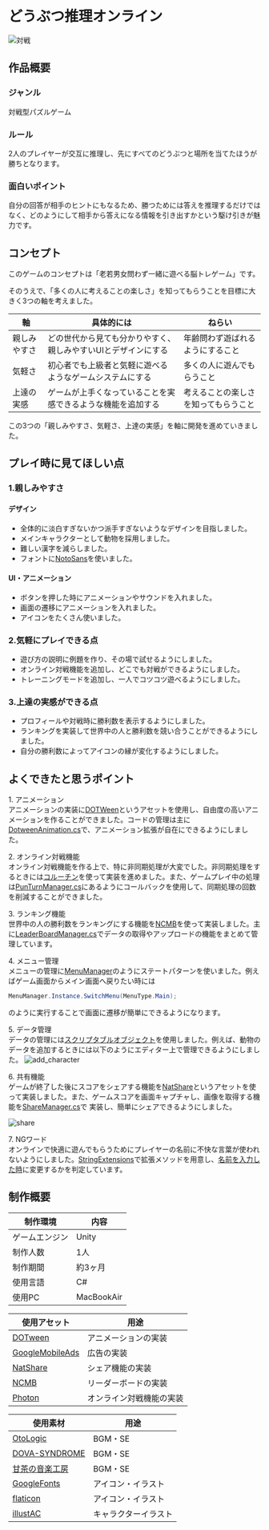 # どうぶつ推理オンライン
![対戦](https://user-images.githubusercontent.com/67674781/221357940-1524de6f-0771-41b2-8990-3a4039c13858.gif)

## 作品概要
### ジャンル
対戦型パズルゲーム

### ルール
2人のプレイヤーが交互に推理し、先にすべてのどうぶつと場所を当てたほうが勝ちとなります。

### 面白いポイント
自分の回答が相手のヒントにもなるため、勝つためには答えを推理するだけではなく、どのようにして相手から答えになる情報を引き出すかという駆け引きが魅力です。

## コンセプト
このゲームのコンセプトは「老若男女問わず一緒に遊べる脳トレゲーム」です。

そのうえで、「多くの人に考えることの楽しさ」を知ってもらうことを目標に大きく3つの軸を考えました。

|  軸  |  具体的には  | ねらい |
| ---- | ---- | ---- |
| 親しみやすさ | どの世代から見ても分かりやすく、親しみやすいUIとデザインにする | 年齢問わず遊ばれるようにすること |
| 気軽さ | 初心者でも上級者と気軽に遊べるようなゲームシステムにする | 多くの人に遊んでもらうこと|
| 上達の実感 | ゲームが上手くなっていることを実感できるような機能を追加する | 考えることの楽しさを知ってもらうこと |

この3つの「親しみやすさ、気軽さ、上達の実感」を軸に開発を進めていきました。

## プレイ時に見てほしい点
### 1.親しみやすさ
#### デザイン
- 全体的に淡白すぎないかつ派手すぎないようなデザインを目指しました。
- メインキャラクターとして動物を採用しました。
- 難しい漢字を減らしました。
- フォントに[NotoSans](https://fonts.google.com/noto/specimen/Noto+Sans+JP)を使いました。

#### UI・アニメーション
- ボタンを押した時にアニメーションやサウンドを入れました。
- 画面の遷移にアニメーションを入れました。
- アイコンをたくさん使いました。

### 2.気軽にプレイできる点
- 遊び方の説明に例題を作り、その場で試せるようにしました。
- オンライン対戦機能を追加し、どこでも対戦ができるようにしました。
- トレーニングモードを追加し、一人でコツコツ遊べるようにしました。

### 3.上達の実感ができる点
- プロフィールや対戦時に勝利数を表示するようにしました。
- ランキングを実装して世界中の人と勝利数を競い合うことができるようにしました。
- 自分の勝利数によってアイコンの縁が変化するようにしました。

## よくできたと思うポイント
1\. アニメーション  
 アニメーションの実装に[DOTWeen](http://dotween.demigiant.com/)というアセットを使用し、自由度の高いアニメーションを作ることができました。コードの管理は主に[DotweenAnimation.cs](https://github.com/t4ichi/AnimalSearchOnline/blob/master/Assets/Scripts/Animations/DotweenAnimations.cs)で、アニメーション拡張が自在にできるようにしました。

2\. オンライン対戦機能  
 オンライン対戦機能を作る上で、特に非同期処理が大変でした。非同期処理をするときには[コルーチン](https://docs.unity3d.com/ja/2018.4/Manual/Coroutines.html)を使って実装を進めました。また、ゲームプレイ中の処理は[PunTurnManager.cs](https://github.com/t4ichi/AnimalSearchOnline/blob/master/Assets/Scripts/Managers/PunTurnManager.cs)にあるようにコールバックを使用して、同期処理の回数を削減することができました。

3\. ランキング機能  
 世界中の人の勝利数をランキングにする機能を[NCMB](https://mbaas.nifcloud.com/)を使って実装しました。主に[LeaderBoardManager.cs](https://github.com/t4ichi/AnimalSearchOnline/blob/master/Assets/Scripts/LeaderBoard/LeaderBoardManager.cs)でデータの取得やアップロードの機能をまとめて管理しています。

4\. メニュー管理  
メニューの管理に[MenuManager](https://github.com/t4ichi/AnimalSearchOnline/blob/master/Assets/Scripts/Utility/_UI/_Menu/MenuManager.cs)のようにステートパターンを使いました。例えばゲーム画面からメイン画面へ戻りたい時には
```cs
MenuManager.Instance.SwitchMenu(MenuType.Main);
```
のように実行することで画面に遷移が簡単にできるようになります。

5\. データ管理  
データの管理には[スクリプタブルオブジェクト](https://docs.unity3d.com/ja/2018.4/Manual/class-ScriptableObject.html)を使用しました。例えば、動物のデータを追加するときには以下のようにエディター上で管理できるようにしました。
![add_character](https://user-images.githubusercontent.com/67674781/221606352-e21d2006-b437-4251-a28d-d76b6f4e6fa9.gif)

6\. 共有機能  
ゲームが終了した後にスコアをシェアする機能を[NatShare](https://github.com/natmlx/NatShare)というアセットを使って実装しました。また、ゲームスコアを画面キャプチャし、画像を取得する機能を[ShareManager.cs](https://github.com/t4ichi/AnimalSearchOnline/blob/master/Assets/Scripts/Utility/ShareManager.cs)で
実装し、簡単にシェアできるようにしました。

![share](https://user-images.githubusercontent.com/67674781/221609047-69f83883-1d77-44be-b032-cbe691d5c8ad.gif)


7\. NGワード  
オンラインで快適に遊んでもらうためにプレイヤーの名前に不快な言葉が使われないようにしました。[StringExtensions](https://github.com/t4ichi/AnimalSearchOnline/blob/master/Assets/Scripts/Utility/_Extensions/StringExtensions.cs)で拡張メソッドを用意し、[名前を入力した時](https://github.com/t4ichi/AnimalSearchOnline/blob/master/Assets/Scripts/Menu/Menus/MainMenu.cs#L261)に変更するかを判定しています。

## 制作概要
| 制作環境 | 内容 |
| ---- | ---- |
| ゲームエンジン | Unity |
| 制作人数 | 1人 |
| 制作期間 | 約3ヶ月 |
| 使用言語 | C# |
| 使用PC | MacBookAir |

| 使用アセット | 用途 |
| ---- | ---- |
| [DOTween](http://dotween.demigiant.com/) | アニメーションの実装 |
| [GoogleMobileAds](https://developers.google.com/admob) | 広告の実装 |
| [NatShare](https://github.com/natmlx/NatShare) | シェア機能の実装 |
| [NCMB](https://mbaas.nifcloud.com/) | リーダーボードの実装 |
| [Photon](https://www.photonengine.com/ja/) | オンライン対戦機能の実装 |

| 使用素材 | 用途 |
| ---- | ---- |
| [OtoLogic](https://otologic.jp/) | BGM・SE |
| [DOVA-SYNDROME](https://dova-s.jp/) | BGM・SE |
| [甘茶の音楽工房](https://amachamusic.chagasi.com/) | BGM・SE |
| [GoogleFonts](https://fonts.google.com/) | アイコン・イラスト |
| [flaticon](https://www.flaticon.com/) | アイコン・イラスト |
| [illustAC](https://www.ac-illust.com/) | キャラクターイラスト |
